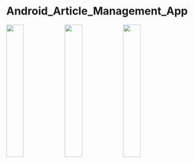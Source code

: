 # Android_Article_Management_App

<img align="left" src="https://user-images.githubusercontent.com/30012769/102460659-e741c600-4079-11eb-8385-9384d03bada4.jpg" width="30%">
<img align="left" src="https://user-images.githubusercontent.com/30012769/102460665-e9a42000-4079-11eb-9693-2262a955d67b.jpg" width="30%">
<img align="left" src="https://user-images.githubusercontent.com/30012769/102460667-ea3cb680-4079-11eb-8598-4620ce5bdd62.jpg" width="30%">

